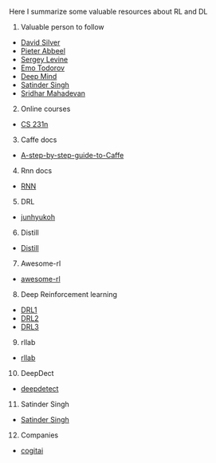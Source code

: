 Here I summarize some valuable resources about RL and DL

1. Valuable person to follow  

  * [David Silver](http://www0.cs.ucl.ac.uk/staff/d.silver/web/Publications.html)  
  * [Pieter Abbeel](https://people.eecs.berkeley.edu/~pabbeel/?_ga=1.64295791.1796457299.1479275086)  
  * [Sergey Levine](https://people.eecs.berkeley.edu/~svlevine/#sec_pubs)  
  * [Emo Todorov](http://homes.cs.washington.edu/~todorov/papers.html)  
  * [Deep Mind](https://deepmind.com/research/publications/)
  * [Satinder Singh](http://web.eecs.umich.edu/~baveja/)
  * [Sridhar Mahadevan](https://people.cs.umass.edu/~mahadeva/Site/Papers.html)

2. Online courses  

  * [CS 231n](http://cs231n.stanford.edu/)  

3. Caffe docs  

  * [A-step-by-step-guide-to-Caffe](http://shengshuyang.github.io/A-step-by-step-guide-to-Caffe.html)  

4. Rnn docs  

  * [RNN](http://www.wildml.com/2015/09/recurrent-neural-networks-tutorial-part-1-introduction-to-rnns/)  

5. DRL  

  * [junhyukoh](https://github.com/junhyukoh/deep-reinforcement-learning-papers)

6. Distill
  * [Distill](http://distill.pub/)

7. Awesome-rl  
  * [awesome-rl](https://github.com/aikorea/awesome-rl/tree/master)

8. Deep Reinforcement learning  
  * [DRL1](https://github.com/muupan/deep-reinforcement-learning-papers)
  * [DRL2](https://github.com/junhyukoh/deep-reinforcement-learning-papers.git)
  * [DRL3](https://github.com/andrewliao11/Deep-Reinforcement-Learning-Survey.git)

9. rllab
  * [rllab](https://github.com/openai/rllab)
  
10. DeepDect
  * [deepdetect](https://deepdetect.com/)
  
11. Satinder Singh 
  * [Satinder Singh ](http://umichrl.pbworks.com/w/page/7597583/FrontPage)
  
12. Companies
  * [cogitai](http://www.cogitai.com/)
